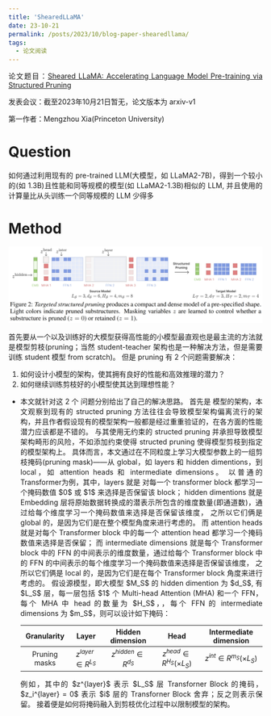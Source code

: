 ```yaml
---
title: 'ShearedLLaMA'
date: 23-10-21
permalink: /posts/2023/10/blog-paper-shearedllama/
tags:
  - 论文阅读
---
```


<p style="text-align:justify; text-justify:inter-ideograph;"> 论文题目：<a href="https://arxiv.org/abs/2310.06694" target="_blank" title="ShearedLLaMA">Sheared LLaMA: Accelerating Language Model Pre-training via Structured Pruning</a></p>

发表会议：截至2023年10月21日暂无，论文版本为 arxiv-v1

第一作者：Mengzhou Xia(Princeton University)

Question
===

<p style="text-align:justify; text-justify:inter-ideograph;">如何通过利用现有的 pre-trained LLM(大模型，如 LLaMA2-7B)，得到一个较小的(如 1.3B)且性能和同等规模的模型(如 LLaMA2-1.3B)相似的 LLM, 
并且使用的计算量比从头训练一个同等规模的 LLM 少得多</p>

Method
===

![targeted structured pruning](/images/paper_ShearedLLaMA.png)

<p style="text-align:justify; text-justify:inter-ideograph;">首先要从一个以及训练好的大模型获得高性能的小模型最直观也是最主流的方法就是模型剪枝(pruning；当然 student-teacher 架构也是一种解决方法，但是需要训练 student 模型 from scratch)。
但是 pruning 有 2 个问题需要解决：</p>

1) 如何设计小模型的架构，使其拥有良好的性能和高效推理的潜力？ 
2) 如何继续训练剪枝好的小模型使其达到理想性能？

<ul><li><p style="text-align:justify; text-justify:inter-ideograph;">本文就针对这 2 个 问题分别给出了自己的解决思路。
首先是 模型的架构，本文观察到现有的 structed pruning 方法往往会导致模型架构偏离流行的架构，并且作者假设现有的模型架构一般都是经过重重验证的，在各方面的性能潜力应该都是不错的。
与其使用无约束的 structed pruning 并承担导致模型架构畸形的风险，不如添加约束使得 structed pruning 使得模型剪枝到指定的模型架构上。
具体而言，本文通过在不同粒度上学习大模型参数上的一组剪枝掩码(pruning mask)——从 global，如 layers 和 hidden dimentions，到 local，如 attention heads 和 intermediate dimensions。
以普通的 Transformer为例，其中，layers 就是 对每一个 transformer block 都学习一个掩码数值 $0$ 或 $1$ 来选择是否保留该 block；
hidden dimentions 就是 Embedding 层将原始数据转换成的潜表示所包含的维度数量(即通道数)，通过给每个维度学习一个掩码数值来选择是否保留该维度，
之所以它们俩是 global 的，是因为它们是在整个模型角度来进行考虑的。
而 attention heads 就是对每个 Transformer block 中的每一个 attention head 都学习一个掩码数值来选择是否保留；
而 intermediate dimensions 就是每个 Transformer block 中的 FFN 的中间表示的维度数量，通过给每个 Transformer block 中的 FFN 的中间表示的每个维度学习一个掩码数值来选择是否保留该维度，
之所以它们俩是 local 的，是因为它们是在每个 Transformer block 角度来进行考虑的。
假设源模型，即大模型 $M_S$ 的 hidden dimention 为 $d_S$, 有 $L_S$ 层，每一层包括 $1$ 个 Multi-head Attention (MHA) 和一个 FFN，
每个 MHA 中 head 的数量为 $H_S$，，每个 FFN 的 intermediate dimensions 为 $m_S$，则可以设计如下掩码：</p>

|   Granularity   |   Layer   |   Hidden dimension   |   Head   |   Intermediate dimension   |
| :--: | :--: | :--: | :--: | :--: |
|   Pruning masks   |   $z^{layer} \in R^{L_S}$   |   $z^{hidden} \in R^{d_S}$   |   $z^{head} \in R^{H_S} (\times L_S)$   |   $z^{int} \in R^{m_S} (\times L_S)$   |

<p style="text-align:justify; text-justify:inter-ideograph;">例如，其中的 $z^{layer}$ 表示 $L_S$ 层 Transforner Block 的掩码，$z_i^{layer} = 0$ 表示 $i$ 层的 Transforner Block 舍弃；反之则表示保留。
接着便是如何将掩码融入到剪枝优化过程中以限制模型的架构。</p></li>
</ul>